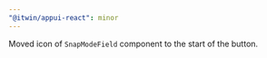 ```yaml
---
"@itwin/appui-react": minor
---
```


Moved icon of `SnapModeField` component to the start of the button.
